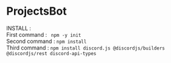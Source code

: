# ProjectsBot
INSTALL : <br>
First command : ```
npm -y init```
<br>
Second command : ```npm install```<br>
Third command : ```npm install discord.js @discordjs/builders @discordjs/rest discord-api-types```
